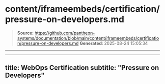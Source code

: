 # content/iframeembeds/certification/pressure-on-developers.md

> **Source**: https://github.com/pantheon-systems/documentation/blob/main/content/iframeembeds/certification/pressure-on-developers.md
> **Generated**: 2025-08-24 15:05:34

---

---
title: WebOps Certification
subtitle: "Pressure on Developers"
---

<Partial file="certification-guide/pressure-on-developers.md" />
